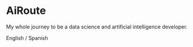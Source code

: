 # AiRoute
My whole journey to be a data science and artificial intelligence developer.

English / Spanish 
